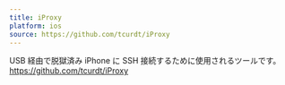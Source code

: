 ```yaml
---
title: iProxy
platform: ios
source: https://github.com/tcurdt/iProxy
---
```


USB 経由で脱獄済み iPhone に SSH 接続するために使用されるツールです。 <https://github.com/tcurdt/iProxy>

